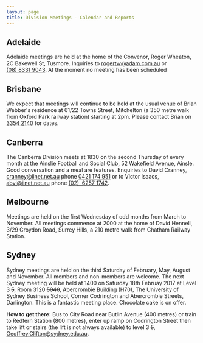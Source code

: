 ```yaml
---
layout: page
title: Division Meetings - Calendar and Reports
---
```

## Adelaide
Adelaide meetings are held at the home of the Convenor, Roger Wheaton, 2C Bakewell St, Tusmore. Inquiries to <rogertw@adam.com.au> or [(08)&nbsp;8331&nbsp;9043](tel:+61883319043). At the moment no meeting has been scheduled

## Brisbane
We expect that meetings will continue to be held at the usual venue of Brian Webber's residence at 61/22 Towns Street, Mitchelton (a 350 metre walk from Oxford Park railway station) starting at 2pm.
Please contact Brian on [3354&nbsp;2140](tel:+61733542140) for dates.

## Canberra
The Canberra Division meets at 1830 on the second Thursday of every month at the Ainslie Football and Social Club, 52 Wakefield Avenue, Ainsle. Good conversation and a meal are features. Enquiries to David Cranney, <cranney@iinet.net.au> phone [0421&nbsp;174&nbsp;951](tel:+61421174951) or to Victor Isaacs, <abvi@iinet.net.au> phone [(02)&nbsp; 6257&nbsp;1742](tel:+61262571742).

## Melbourne
Meetings are held on the first Wednesday of odd months from March to November. All meetings commence at 2000 at the home of David Hennell, 3/29 Croydon Road, Surrey Hills, a 210 metre walk from Chatham Railway Station.

## Sydney
Sydney meetings are held on the third Saturday of February, May, August and November.
All members and non-members are welcome.
The next Sydney meeting will be held at
1400 on Saturday 18th Februay 2017
at Level 3 <strike>5</strike>, Room 3120 <strike>5040</strike>,
Abercrombie Building (H70), The University of Sydney Business School, Corner Codrington and Abercrombie Streets, Darlington.
This is a fantastic meeting place.
Chocolate cake is on offer.

**How to get there:** Bus to City Road near Butlin Avenue (400 metres) or train to Redfern Station (800 metres), enter up ramp on Codrington Street then take lift or stairs (the lift is not always available) to level
3 <strike>5</strike>,  <Geoffrey.Clifton@sydney.edu.au>.
